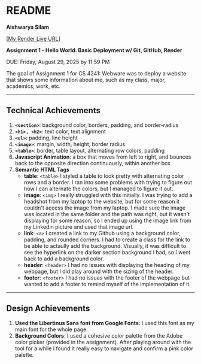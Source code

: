 # README
**Aishwarya Silam**

[\[My Render Live URL\]](https://arsilam-a1.onrender.com)

**Assignment 1 - Hello World: Basic Deployment w/ Git, GitHub, Render**

DUE: Friday, August 29, 2025 by 11:59 PM

The goal of Assignment 1 for CS 4241: Webware was to deploy a website that shows some information about me, such as my class, major, academics, work, etc.

---

## Technical Achievements
1. **`<section>`**: background color, borders, padding, and border-radius
2. **`<h1>, <h2>`**: text color, text alignment
3. **`<ul>`**: padding, line height
4. **`<image>`**: margin, width, height, border radius
5. **`<table>`**: border, table layout, alternating row colors, padding
6. **Javascript Animation**: a box that moves from left to right, and bounces back to the opposite direction continuously, within another box
7. **Semantic HTML Tags**
    - **table**: `<table>` I styled a table to look pretty with alternating color rows and a border. I ran into some problems with trying to figure out how I can alternate the colors, but I managed to figure it out.
    - **image**: `<img>` I really struggled with this initially. I was trying to add a headshot from my laptop to the website, but for some reason it couldn't access the image from my laptop. I made sure the image was located in the same folder and the path was right, but it wasn't displaying for some reason, so I ended up using the image link from my Linkedin picture and used that image url.
    - **link**: `<a>` I created a link to my Github using a background color, padding, and rounded corners. I had to create a class for the link to be able to actaully add the background. Visually, it was difficult to see the hyperlink on the darker section background I had, so I went back to add a background color.
    - **header**: `<header>` I had no issues with displaying the heading of my webpage, but I did play around with the sizing of the header.
    - **footer**: `<footer>` I had no issues with the footer of the webpage but wanted to add a footer to remind myself of the implementation of it. 

---

## Design Achievements
1. **Used the Libertinus Sans font from Google Fonts**: I used this font as my main font for the whole page.
2. **Background Colors**: I used a cohesive color palette from the Adobe color picker (provided in the assignment). After playing around with the tool for a while I found it really easy to navigate and confirm a pink color palette.
